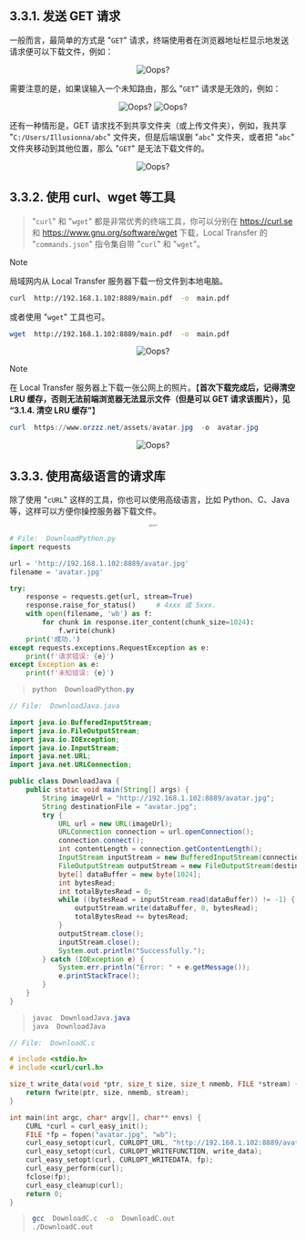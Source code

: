## 3.3.1. 发送 GET 请求

一般而言，最简单的方式是 "`GET`" 请求，终端使用者在浏览器地址栏显示地发送请求便可以下载文件，例如：

<div style="text-align: center;">
    <img src="../assets/img/demo-GET.png" style="zoom:100%;" alt="Oops?">
</div>

需要注意的是，如果误输入一个未知路由，那么 "`GET`" 请求是无效的，例如：

<div style="text-align: center;">
    <img src="../assets/img/demo-unknown.png" style="zoom:100%;" alt="Oops?">
    <img src="../assets/img/demo-unknown2.png" style="zoom:100%;" alt="Oops?">
</div>

还有一种情形是，GET 请求找不到共享文件夹（或上传文件夹），例如，我共享 "`C:/Users/Illusionna/abc`" 文件夹，但是后端误删 "`abc`" 文件夹，或者把 "`abc`" 文件夹移动到其他位置，那么 "`GET`" 是无法下载文件的。

<div style="text-align: center;">
    <img src="../assets/img/demo-500.png" style="zoom:100%;" alt="Oops?">
</div>

## 3.3.2. 使用 curl、wget 等工具

> "`curl`" 和 "`wget`" 都是非常优秀的终端工具，你可以分别在 https://curl.se 和 https://www.gnu.org/software/wget 下载，Local Transfer 的 "`commands.json`" 指令集自带 "`curl`" 和 "`wget`"。

> [!NOTE]
> 局域网内从 Local Transfer 服务器下载一份文件到本地电脑。
> ```zsh
> curl  http://192.168.1.102:8889/main.pdf  -o  main.pdf
> ```
> 或者使用 "`wget`" 工具也可。
> ```zsh
> wget  http://192.168.1.102:8889/main.pdf  -o  main.pdf
> ```

<div style="text-align: center;">
    <img src="../assets/img/demo-curl.png" style="zoom:100%;" alt="Oops?">
</div>

> [!NOTE]
> 在 Local Transfer 服务器上下载一张公网上的照片。【**首次下载完成后，记得清空 LRU 缓存，否则无法前端浏览器无法显示文件（但是可以 GET 请求该图片），见 “3.1.4. 清空 LRU 缓存”**】
> ```PowerShell
> curl  https://www.orzzz.net/assets/avatar.jpg  -o  avatar.jpg
> ```

<div style="text-align: center;">
    <img src="../assets/img/demo-avatar.png" style="zoom:100%;" alt="Oops?">
</div>

## 3.3.3. 使用高级语言的请求库

除了使用 "`cURL`" 这样的工具，你也可以使用高级语言，比如 Python、C、Java 等，这样可以方便你操控服务器下载文件。

<div style="text-align: center;">
    <img src="../assets/img/requests-sidebar.png" style="zoom:25%;" alt="Oops?">
</div>

```python
# File:  DownloadPython.py
import requests

url = 'http://192.168.1.102:8889/avatar.jpg'
filename = 'avatar.jpg'

try:
    response = requests.get(url, stream=True)
    response.raise_for_status()     # 4xxx 或 5xxx.
    with open(filename, 'wb') as f:
        for chunk in response.iter_content(chunk_size=1024):
            f.write(chunk)
    print('成功.')
except requests.exceptions.RequestException as e:
    print(f'请求错误: {e}')
except Exception as e:
    print(f'未知错误: {e}')
```

> ```PowerShell
> python  DownloadPython.py
> ```

```java
// File:  DownloadJava.java

import java.io.BufferedInputStream;
import java.io.FileOutputStream;
import java.io.IOException;
import java.io.InputStream;
import java.net.URL;
import java.net.URLConnection;

public class DownloadJava {
    public static void main(String[] args) {
        String imageUrl = "http://192.168.1.102:8889/avatar.jpg";
        String destinationFile = "avatar.jpg";
        try {
            URL url = new URL(imageUrl);
            URLConnection connection = url.openConnection();
            connection.connect();
            int contentLength = connection.getContentLength();
            InputStream inputStream = new BufferedInputStream(connection.getInputStream());
            FileOutputStream outputStream = new FileOutputStream(destinationFile);
            byte[] dataBuffer = new byte[1024];
            int bytesRead;
            int totalBytesRead = 0;
            while ((bytesRead = inputStream.read(dataBuffer)) != -1) {
                outputStream.write(dataBuffer, 0, bytesRead);
                totalBytesRead += bytesRead;
            }
            outputStream.close();
            inputStream.close();
            System.out.println("Successfully.");
        } catch (IOException e) {
            System.err.println("Error: " + e.getMessage());
            e.printStackTrace();
        }
    }
}
```

> ```PowerShell
> javac  DownloadJava.java
> java  DownloadJava
> ```

```c
// File:  DownloadC.c

# include <stdio.h>
# include <curl/curl.h>

size_t write_data(void *ptr, size_t size, size_t nmemb, FILE *stream) {
    return fwrite(ptr, size, nmemb, stream);
}

int main(int argc, char* argv[], char** envs) {
    CURL *curl = curl_easy_init();
    FILE *fp = fopen("avatar.jpg", "wb");
    curl_easy_setopt(curl, CURLOPT_URL, "http://192.168.1.102:8889/avatar.jpg");
    curl_easy_setopt(curl, CURLOPT_WRITEFUNCTION, write_data);
    curl_easy_setopt(curl, CURLOPT_WRITEDATA, fp);
    curl_easy_perform(curl);
    fclose(fp);
    curl_easy_cleanup(curl);
    return 0;
}
```

> ```Bash
> gcc  DownloadC.c  -o  DownloadC.out
> ./DownloadC.out
> ```
